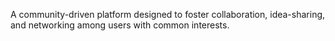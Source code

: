 A community-driven platform designed to foster collaboration, idea-sharing, and networking among users with common interests.
